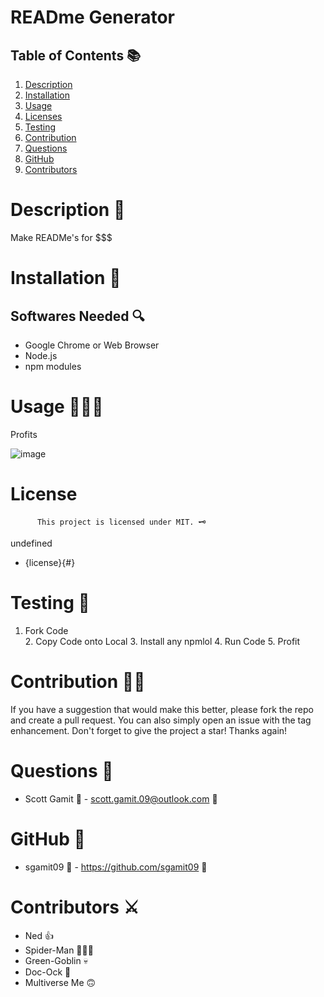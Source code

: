 
# READme Generator

## Table of Contents 📚

1. [Description](#description)
2. [Installation](#installation)
3. [Usage](#usage)
4. [Licenses](#licenses)
5. [Testing](#testing)
6. [Contribution](#contribution)
7. [Questions](#questions)
8. [GitHub](#gitHub)
9. [Contributors](#contributors)

# Description 📖

Make READMe's for $$$


# Installation 🧰

## Softwares Needed 🔍

* Google Chrome or Web Browser
* Node.js
* npm modules

# Usage 👨🏻‍💻

Profits

![image](https://avatarfiles.alphacoders.com/893/thumb-89303.gif)

# License

          This project is licensed under MIT. 🗝

undefined 
 * {license}{#}

# Testing 🧮

1. Fork Code  
                2. Copy Code onto Local
                3. Install any npmlol 
                4. Run Code 
                5. Profit

# Contribution 👨‍💻

If you have a suggestion that would make this better, please fork the repo and create a pull request. 
                You can also simply open an issue with the tag enhancement. Don't forget to give the project a star! 
                Thanks again!

# Questions 🔮

* Scott Gamit 🤴 -  scott.gamit.09@outlook.com 📧 

# GitHub 💼

* sgamit09 🤴  - https://github.com/sgamit09 🔗

# Contributors ⚔️

* Ned 👍
* Spider-Man 🦸🏻‍♂️
* Green-Goblin 💀
* Doc-Ock 🐙
* Multiverse Me 🙃
